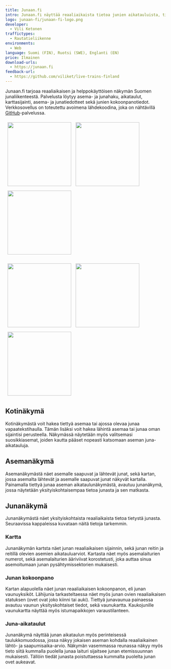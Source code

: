 ```yaml
---
title: Junaan.fi
intro: Junaan.fi näyttää reaaliaikaista tietoa junien aikatauluista, tiedotteet, karttanäkymän ja junien vaunukokoonpanot.
logo: junaan-fi/junaan-fi-logo.png
developer:
  - Vili Ketonen
traffictypes: 
  - Rautatieliikenne
environments:
  - Web
language: Suomi (FIN), Ruotsi (SWE), Englanti (EN)
price: Ilmainen
download-urls:
  - https://junaan.fi
feedback-url:
  - https://github.com/viliket/live-trains-finland
---
```


Junaan.fi tarjoaa reaaliaikaisen ja helppokäyttöisen näkymän Suomen junaliikenteestä. Palvelusta löytyy
asema- ja junahaku, aikataulut, karttasijainti, asema- ja junatiedotteet sekä junien kokoonpanotiedot. Verkkosovellus on toteutettu avoimena lähdekoodina, joka on nähtävillä [GitHub](https://github.com/viliket/live-trains-finland)-palvelussa.

<img src="{{ site.baseurl }}/img/junaan-fi/junaan-fi-screenshot1.png" width="200" style="padding: 7px;"><img src="{{ site.baseurl }}/img/junaan-fi/junaan-fi-screenshot2.png" width="200" style="padding: 7px;"><img src="{{ site.baseurl }}/img/junaan-fi/junaan-fi-screenshot3.png" width="200" style="padding: 7px;">

<img src="{{ site.baseurl }}/img/junaan-fi/junaan-fi-screenshot4.png" width="200" style="padding: 7px;"><img src="{{ site.baseurl }}/img/junaan-fi/junaan-fi-screenshot5.png" width="200" style="padding: 7px;"><img src="{{ site.baseurl }}/img/junaan-fi/junaan-fi-screenshot6.png" width="200" style="padding: 7px;">

## Kotinäkymä

Kotinäkymästä voit hakea tiettyä asemaa tai ajossa olevaa junaa vapaatekstihaulla. Tämän lisäksi voit hakea
lähintä asemaa tai junaa oman sijaintisi perusteella. Näkymässä näytetään myös valitsemasi suosikkiasemat,
joiden kautta pääset nopeasti katsomaan aseman
juna-aikatauluja.

## Asemanäkymä

Asemanäkymästä näet asemalle saapuvat ja lähtevät junat, sekä kartan, jossa asemalta lähtevät ja asemalle saapuvat junat näkyvät kartalla. Painamalla tiettyä junaa
aseman aikataulunäkymästä, avautuu junanäkymä, jossa näytetään yksityiskohtaisempaa tietoa junasta ja sen matkasta.

## Junanäkymä

Junanäkymästä näet yksityiskohtaista reaaliaikaista tietoa tietystä junasta. Seuraavissa kappaleissa kuvataan
näitä tietoja tarkemmin.

### Kartta

Junanäkymän kartsta näet junan reaaliaikaisen sijainnin, sekä junan reitin ja reitillä olevien asemien aikatauluarviot. Kartasta
näet myös asemalaiturien numerot, sekä asemalaiturien ääriviivat korostetusti, joka auttaa sinua asemoitumaan junan pysähtymissektorien mukaisesti.

### Junan kokoonpano

Kartan alapuolella näet junan reaaliaikaisen kokoonpanon, eli junan vaunuyksiköt. Lähijunia tarkasteltaessa näet
myös junan ovien reaaliaikaisen statuksen
(ovet ovat joko kiinni tai auki). Tiettyä junavaunua painaessa avautuu vaunun yksityskohtaiset tiedot,
sekä vaunukartta.
Kaukojunille vaunukartta näyttää myös istumapaikkojen varaustilanteen.

### Juna-aikataulut

Junanäkymä näyttää junan aikataulun myös perinteisessä taulukkomuodossa, jossa näkyy jokaisen aseman kohdalla
reaaliaikainen lähtö- ja saapumisaika-arvio.
Näkymän vasemmassa reunassa näkyy myös tieto siitä kummalla puolella junaa laituri sijaitsee junan etemissuunnan
mukaisesti. Tällöin tiedät junasta poistuttaessa kummalta puolelta junan ovet aukeavat.
